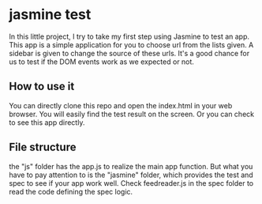 # jasmine test

In this little project, I try to take my first step using Jasmine to test an app. This app is a simple application for you to choose url from the lists given. A sidebar is given to change the source of these urls. It's a good chance for us to test if the DOM events work as we expected or not. 

## How to use it

You can directly clone this repo and open the index.html in your web browser. You will easily find the test result on the screen.
Or you can check to see this app directly.

## File structure

the "js" folder has the app.js to realize the main app function. But what you have to pay attention to is the "jasmine" folder, which provides the test and spec to see if your app work well. Check feedreader.js in the spec folder to read the code defining the spec logic.



